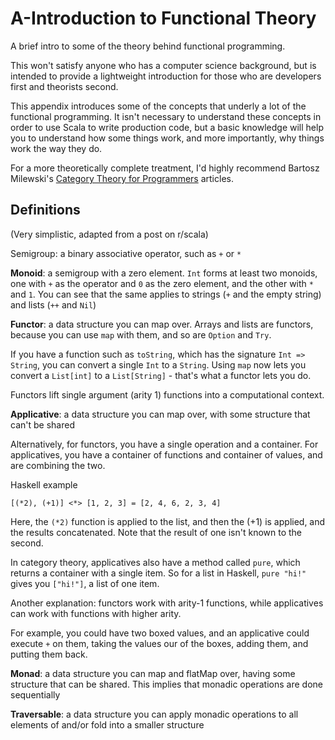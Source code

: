 # A-Introduction to Functional Theory

A brief intro to some of the theory behind functional programming.

This won't satisfy anyone who has a computer science background, but is intended to provide a lightweight introduction for those who are developers first and theorists second.

This appendix introduces some of the concepts that underly a lot of the functional programming. It isn't necessary to understand these concepts in order to use Scala to write production code, but a basic knowledge will help you to understand how some things work, and more importantly, why things work the way they do.

For a more theoretically complete treatment, I'd highly recommend Bartosz Milewski's [Category Theory for Programmers](https://bartoszmilewski.com/2014/10/28/category-theory-for-programmers-the-preface/) articles. 

## Definitions

(Very simplistic, adapted from a post on r/scala)

Semigroup: a binary associative operator, such as `+` or `*`

**Monoid**: a semigroup with a zero element. `Int` forms at least two monoids, one with `+` as the operator and `0` as the zero element, and the other with `*` and `1`. You can see that the same applies to strings (`+` and the empty string) and lists (`++` and `Nil`)

**Functor**: a data structure you can map over. Arrays and lists are functors, because you can use `map` with them, and so are `Option` and `Try`.

If you have a function such as `toString`, which has the signature `Int => String`, you can convert a single `Int` to a `String`. Using `map` now lets you convert a `List[int]` to a `List[String]` - that's what a functor lets you do.

Functors lift single argument (arity 1) functions into a computational context.

**Applicative**: a data structure you can map over, with some structure that can't be shared

Alternatively, for functors, you have a single operation and a container. For applicatives, you have a container of functions and container of values, and are combining the two.

Haskell example

~~~~~~~~
[(*2), (+1)] <*> [1, 2, 3] = [2, 4, 6, 2, 3, 4]
~~~~~~~~

Here, the `(*2)` function is applied to the list, and then the (+1) is applied, and the results concatenated. Note that the result of one isn't known to the second.

In category theory, applicatives also have a method called `pure`, which returns a container with a single item. So for a list in Haskell, `pure "hi!"` gives you `["hi!"]`, a list of one item.

Another explanation: functors work with arity-1 functions, while applicatives can work with functions with higher arity.

For example, you could have two boxed values, and an applicative could execute `+` on them, taking the values our of the boxes, adding them, and putting them back.

**Monad**: a data structure you can map and flatMap over, having some structure that can be shared. This implies that monadic operations are done sequentially

**Traversable**: a data structure you can apply monadic operations to all elements of and/or fold into a smaller structure